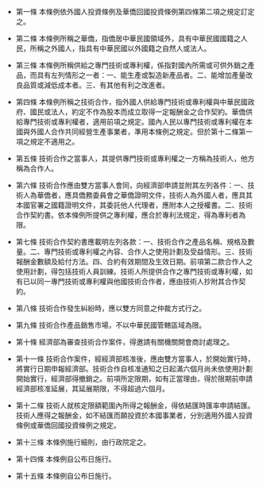 * 第一條 本條例依外國人投資條例及華僑回國投資條例第四條第二項之規定訂定之。

* 第二條 本條例所稱之華僑，指僑居中華民國領域外，具有中華民國國籍之人民，所稱之外國人，指具有中華民國以外國籍之自然人或法人。

* 第三條 本條例所稱供給之專門技術或專利權，係指對國內所需或可供外銷之產品，而具有左列情形之一者：一、能生產或製造新產品者。二、能增加產量改良品質或減低成本者。三、有其他有利之改進者。

* 第四條 本條例所稱之技術合作，指外國人供給專門技術或專利權與中華民國政府、國民或法人，約定不作為股本而成立取得一定報酬金之合作契約。華僑供給專門技術或專利權者，適用前項之規定。國內人民以專門技術或專利權在本國與外國人合作共同經營生產事業者，準用本條例之規定。但於第十二條第一項之規定不適用之。

* 第五條 技術合作之當事人，其提供專門技術或專利權之一方稱為技術人，他方稱為合作人。

* 第六條 技術合作應由雙方當事人會同，向經濟部申請並附其左列各件：一、技術人為華僑者，應具僑務委員會之華僑證明文件，技術人為外國人者，應具其本國官署之國籍證明文件，其委託他人代理者，應附本人之授權書。二、技術合作契約書。依本條例所提供之專利權，應合於專利法規定，得為專利者為限。

* 第七條 技術合作契約書應載明左列各款：一、技術合作之產品名稱、規格及數量。二、專門技術或專利權之內容、合作人之使用計劃及受益情形。三、技術報酬金數額及給付方法。四、合約有效期間及生效日期。前項第二款合作人之使用計劃，得包括技術人員訓練。技術人所提供合作之專門技術或專利權，如有已以同一專門技術或專利權與他國技術合作者，應由技術人抄附其合作契約。

* 第八條 技術合作發生糾紛時，應以雙方同意之仲裁方式行之。

* 第九條 技術合作產品銷售市場，不以中華民國管轄區域為限。

* 第十條 經濟部為審查技術合作案件，得邀請有關機關開會商討處理之。

* 第十一條 技術合作案件，經經濟部核准後，應由雙方當事人，於開始實行時，將實行日期申報經濟部。技術合作自核准通知之日起滿六個月尚未依使用計劃開始實行，經濟部得撤銷之。前項所定限期，如有正當理由，得於限期前申請經濟部核准延展，其延展期限，不得超過六個月。

* 第十二條 技術人就核定限額範圍內所得之報酬金，得依結匯時匯率申請結匯。技術人應得之報酬金，如不結匯而願投資於本國事業者，分別適用外國人投資條例或華僑回國投資條例之規定。

* 第十三條 本條例施行細則，由行政院定之。

* 第十四條 本條例自公布日施行。

* 第十五條 本條例自公布日施行。

